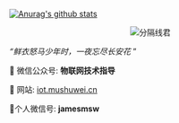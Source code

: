 [![Anurag's github stats](https://github-readme-stats.vercel.app/api?username=sanshengshui&show_icons=true&count_private=true&theme=cobalt)](https://github.com/anuraghazra/github-readme-stats)

<p align="center">
    <img src="https://james-1258744956.cos.ap-shanghai.myqcloud.com/thingsboard-mqtt-part2/dog_bone.gif" alt="分隔线君">
</p>

*“鲜衣怒马少年时，一夜忘尽长安花* ”



:seedling: ​微信公众号: **物联网技术指导**

:wind_chime: 网站: [iot.mushuwei.cn](https://iot.mushuwei.cn/#/)

:sparkling_heart: ​个人微信号: **jamesmsw**

